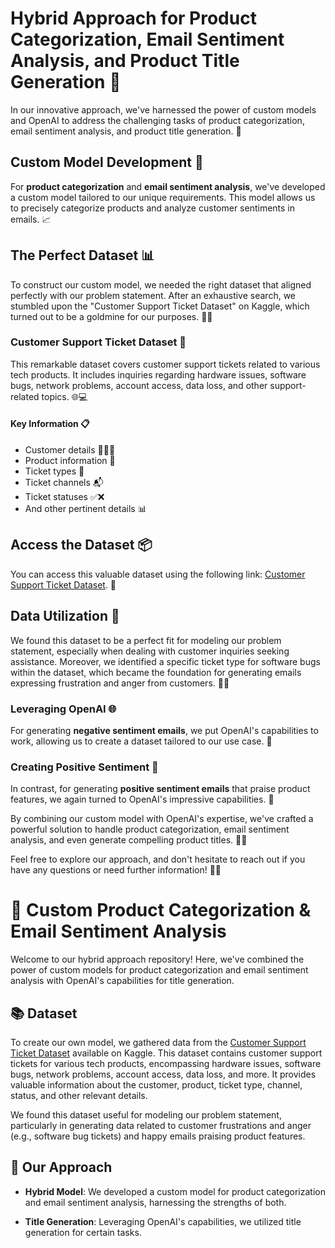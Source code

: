 # Hybrid Approach for Product Categorization, Email Sentiment Analysis, and Product Title Generation 🚀

In our innovative approach, we've harnessed the power of custom models and OpenAI to address the challenging tasks of product categorization, email sentiment analysis, and product title generation. 🧠

## Custom Model Development 🤖

For **product categorization** and **email sentiment analysis**, we've developed a custom model tailored to our unique requirements. This model allows us to precisely categorize products and analyze customer sentiments in emails. 📈

## The Perfect Dataset 📊

To construct our custom model, we needed the right dataset that aligned perfectly with our problem statement. After an exhaustive search, we stumbled upon the "Customer Support Ticket Dataset" on Kaggle, which turned out to be a goldmine for our purposes. 🕵️‍♂️

### Customer Support Ticket Dataset 💬

This remarkable dataset covers customer support tickets related to various tech products. It includes inquiries regarding hardware issues, software bugs, network problems, account access, data loss, and other support-related topics. 🌐💻

#### Key Information 📋

- Customer details 🧑🏽‍💼
- Product information 🛒
- Ticket types 📝
- Ticket channels 📬
- Ticket statuses ✅❌
- And other pertinent details 📊

## Access the Dataset 📦

You can access this valuable dataset using the following link: [Customer Support Ticket Dataset](https://www.kaggle.com/datasets/suraj520/customer-support-ticket-dataset). 📂

## Data Utilization 🧐

We found this dataset to be a perfect fit for modeling our problem statement, especially when dealing with customer inquiries seeking assistance. Moreover, we identified a specific ticket type for software bugs within the dataset, which became the foundation for generating emails expressing frustration and anger from customers. 🤬😡

### Leveraging OpenAI 🌐

For generating **negative sentiment emails**, we put OpenAI's capabilities to work, allowing us to create a dataset tailored to our use case. 🤯

### Creating Positive Sentiment 🌟

In contrast, for generating **positive sentiment emails** that praise product features, we again turned to OpenAI's impressive capabilities. 🙌

By combining our custom model with OpenAI's expertise, we've crafted a powerful solution to handle product categorization, email sentiment analysis, and even generate compelling product titles. 🌈💼

Feel free to explore our approach, and don't hesitate to reach out if you have any questions or need further information! 📧🤝



# 🚀 Custom Product Categorization & Email Sentiment Analysis

Welcome to our hybrid approach repository! Here, we've combined the power of custom models for product categorization and email sentiment analysis with OpenAI's capabilities for title generation.

## 📚 Dataset

To create our own model, we gathered data from the [Customer Support Ticket Dataset](https://www.kaggle.com/datasets/suraj520/customer-support-ticket-dataset) available on Kaggle. This dataset contains customer support tickets for various tech products, encompassing hardware issues, software bugs, network problems, account access, data loss, and more. It provides valuable information about the customer, product, ticket type, channel, status, and other relevant details.

We found this dataset useful for modeling our problem statement, particularly in generating data related to customer frustrations and anger (e.g., software bug tickets) and happy emails praising product features.

## 🧩 Our Approach

- **Hybrid Model**: We developed a custom model for product categorization and email sentiment analysis, harnessing the strengths of both.

- **Title Generation**: Leveraging OpenAI's capabilities, we utilized title generation for certain tasks.

